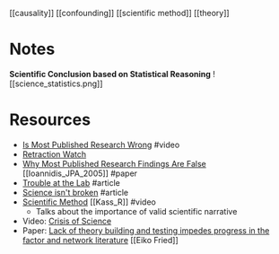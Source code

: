 [[causality]]
[[confounding]]
[[scientific method]]
[[theory]]

# Notes
**Scientific Conclusion based on Statistical Reasoning**
![[science_statistics.png]]

# Resources
- [Is Most Published Research Wrong](https://www.youtube.com/watch?v=42QuXLucH3Q&feature=youtu.be) #video 
- [Retraction Watch](https://retractionwatch.com/)
- [Why Most Published Research Findings Are False](chrome-extension://bomfdkbfpdhijjbeoicnfhjbdhncfhig/view.html?mp=vn1skBSF) [[Ioannidis_JPA_2005]] #paper
- [Trouble at the Lab](https://www.economist.com/briefing/2013/10/18/trouble-at-the-lab) #article 
- [Science isn't broken](https://fivethirtyeight.com/features/science-isnt-broken/#part1) #article
- [Scientific Method](https://www.youtube.com/watch?v=P2pfapZ5no0) [[Kass_R]] #video
	- Talks about the importance of valid scientific narrative
- Video: [Crisis of Science](https://www.youtube.com/watch?v=P2pfapZ5no0)
- Paper: [Lack of theory building and testing impedes progress in the factor and network literature](https://psyarxiv.com/zg84s) [[Eiko Fried]]